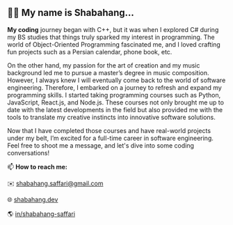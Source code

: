 ## :raising_hand_man: My name is Shabahang...

**My coding** journey began with C++, but it was when I explored C# during my BS studies that things truly sparked my interest in programming. The world of Object-Oriented Programming fascinated me, and I loved crafting fun projects such as a Persian calendar, phone book, etc.

On the other hand, my passion for the art of creation and my music background led me to pursue a master’s degree in music composition. However, I always knew I will eventually come back to the world of software engineering. Therefore, I embarked on a journey to refresh and expand my programming skills. I started taking programming courses such as Python, JavaScript, React.js, and Node.js. These courses not only brought me up to date with the latest developments in the field but also provided me with the tools to translate my creative instincts into innovative software solutions.

Now that I have completed those courses and have real-world projects under my belt, I’m excited for a full-time career in software engineering.
Feel free to shoot me a message, and let's dive into some coding conversations!

📫
**How to reach me:**

:envelope: shabahang.saffari@gmail.com

:globe_with_meridians: [shabahang.dev](https://shabahang.dev/)

:earth_americas: [in/shabahang-saffari](https://www.linkedin.com/in/shabahang-saffari/)

<!--
**Shabahang-Saffari/Shabahang-Saffari** is a ✨ _special_ ✨ repository because its `README.md` (this file) appears on your GitHub profile.

Here are some ideas to get you started:

- 🔭 I’m currently working on ...
- 🌱 I’m currently learning ...
- 👯 I’m looking to collaborate on ...
- 🤔 I’m looking for help with ...
- 💬 Ask me about ...
- 📫 How to reach me: ...
- 😄 Pronouns: ...
- ⚡ Fun fact: ...
-->
